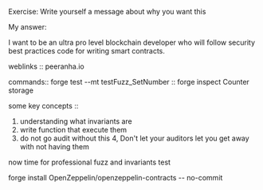 Exercise: Write yourself a message about why you want this 

My answer: 

I want to be an ultra pro level blockchain developer who will follow security best practices code for writing smart contracts.

weblinks :: peeranha.io

commands:: forge test --mt testFuzz_SetNumber
        :: forge inspect Counter storage
   

some key concepts ::
1. understanding what invariants are
2. write function that execute them
3. do not go audit without this
4, Don't let your auditors let you get away with not having them

now time for professional fuzz and invariants test

forge install OpenZeppelin/openzeppelin-contracts -- no-commit